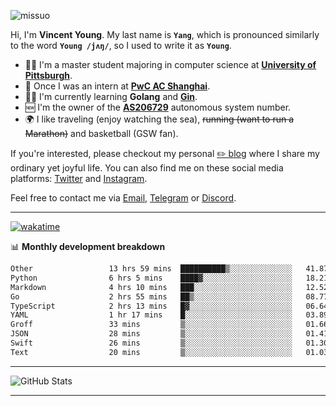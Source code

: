 <p align="left"> <img src="https://komarev.com/ghpvc/?username=missuo&label=Profile%20views&color=0e75b6&style=flat" alt="missuo" /> </p>


Hi, I'm **Vincent Young**. My last name is **`Yang`**, which is pronounced similarly to the word **`Young /jʌŋ/`**, so I used to write it as **`Young`**. 

-  👨‍🎓 I'm a master student majoring in computer science at [**University of Pittsburgh**](https://www.pitt.edu).
-  💼 Once I was an intern at **[PwC AC Shanghai](https://www.linkedin.com/company/pwc-ac-shanghai/)**.
-  👨‍💻 I'm currently learning **Golang** and [**Gin**](https://github.com/gin-gonic/gin).
-  🆕 I'm the owner of the **[AS206729](https://bgp.tools/AS206729)** autonomous system number.
-  🌍 I like traveling (enjoy watching the sea), ~~running (want to run a Marathon)~~ and basketball (GSW fan).

If you're interested, please checkout my personal [✏️ blog](https://missuo.me/) where I share my ordinary yet joyful life. You can also find me on these social media platforms: [Twitter](https://twitter.com/m1ssuo) and [Instagram](https://www.instagram.com/m1ssuo).

Feel free to contact me via <a href="mailto:i@yyt.moe">Email</a>, [Telegram](https://t.me/missuo) or [Discord](https://discordapp.com/users/missuo#7448).

-------

[![wakatime](https://wakatime.com/badge/user/c13cd961-40ca-417a-afb6-1f9ea8ac295c.svg)](https://wakatime.com/@missuo)

📊 **Monthly development breakdown**
<!--START_SECTION:waka-->

```txt
Other                 13 hrs 59 mins  ██████████▒░░░░░░░░░░░░░░   41.87 %
Python                6 hrs 5 mins    ████▓░░░░░░░░░░░░░░░░░░░░   18.21 %
Markdown              4 hrs 10 mins   ███░░░░░░░░░░░░░░░░░░░░░░   12.52 %
Go                    2 hrs 55 mins   ██▒░░░░░░░░░░░░░░░░░░░░░░   08.77 %
TypeScript            2 hrs 13 mins   █▓░░░░░░░░░░░░░░░░░░░░░░░   06.64 %
YAML                  1 hr 17 mins    █░░░░░░░░░░░░░░░░░░░░░░░░   03.89 %
Groff                 33 mins         ▒░░░░░░░░░░░░░░░░░░░░░░░░   01.66 %
JSON                  28 mins         ▒░░░░░░░░░░░░░░░░░░░░░░░░   01.41 %
Swift                 26 mins         ▒░░░░░░░░░░░░░░░░░░░░░░░░   01.30 %
Text                  20 mins         ▒░░░░░░░░░░░░░░░░░░░░░░░░   01.03 %
```

<!--END_SECTION:waka-->

-------

![GitHub Stats](https://github-readme-stats-opal-alpha-76.vercel.app/api?username=missuo&show_icons=true&theme=transparent)

-------

